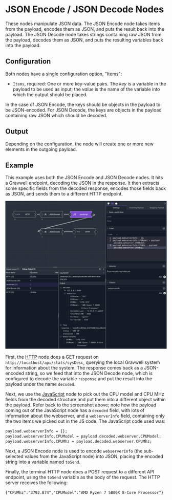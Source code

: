 # JSON Encode / JSON Decode Nodes

These nodes manipulate JSON data. The JSON Encode node takes items from the payload, encodes them as JSON, and puts the result back into the payload. The JSON Decode node takes strings containing raw JSON from the payload, decodes them as JSON, and puts the resulting variables back into the payload.

## Configuration

Both nodes have a single configuration option, "Items":

* `Items`, required: One or more key-value pairs. The *key* is a variable in the payload to be used as input; the *value* is the name of the variable into which the output should be placed.

In the case of JSON Encode, the keys should be objects in the payload to be JSON-encoded. For JSON Decode, the keys are objects in the payload containing raw JSON which should be decoded.

## Output

Depending on the configuration, the node will create one or more new elements in the outgoing payload.

## Example

This example uses both the JSON Encode and JSON Decode nodes. It hits a Gravwell endpoint, decoding the JSON in the response. It then extracts some specific fields from the decoded response, encodes those fields back as JSON, and sends them to a different HTTP endpoint.

![](json-example.png)

First, the [HTTP](http) node does a GET request on `http://localhost/api/stats/sysDesc`, querying the local Gravwell system for information about the system. The response comes back as a JSON-encoded string, so we feed that into the JSON Decode node, which is configured to decode the variable `response` and put the result into the payload under the name `decoded`.

Next, we use the [JavaScript](javascript) node to pick out the CPU model and CPU MHz fields from the decoded structure and put them into a different object within the payload. Refer back to the screenshot above; note how the payload coming out of the JavaScript node has a `decoded` field, with lots of information about the webserver, and a `webserverInfo` field, containing only the two items we picked out in the JS code. The JavaScript code used was:

```
payload.webserverInfo = {};
payload.webserverInfo.CPUModel = payload.decoded.webserver.CPUModel;
payload.webserverInfo.CPUMhz = payload.decoded.webserver.CPUMhz;
```

Next, a JSON Encode node is used to encode `webserverInfo` (the sub-selected values from the JavaScript node) into JSON, placing the encoded string into a variable named `toSend`.

Finally, the terminal HTTP node does a POST request to a different API endpoint, using the `toSend` variable as the body of the request.
The HTTP server receives the following:

```
{"CPUMhz":"3792.874","CPUModel":"AMD Ryzen 7 5800X 8-Core Processor"}
```

